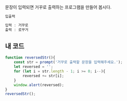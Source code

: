 문장이 입력되면 거꾸로 출력하는 프로그램을 만들어 봅시다.
```js
입출력

입력 : 거꾸로
출력 : 로꾸거
```
## 내 코드
```js
function reversedStr(){
    const str = prompt('거꾸로 출력할 문장을 입력해주세요.');
    let reversed = '';
    for (let i = str.length - 1; i >= 0; i--){
        reversed += str[i];
    }
    window.alert(reversed);
}
reversedStr();
```